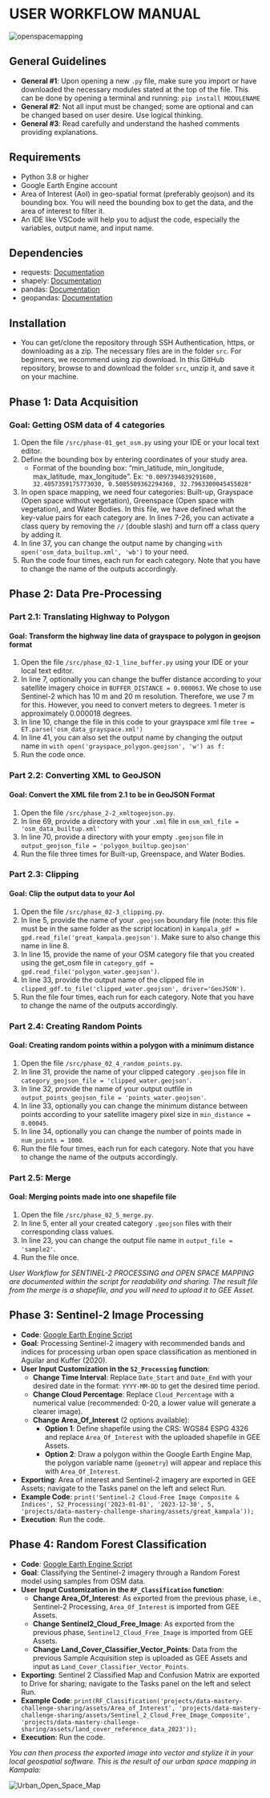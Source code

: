 # USER WORKFLOW MANUAL
![openspacemapping](https://github.com/WYBin97/Data_Mastery_Challenge/assets/50994180/4834e41f-35ce-4b54-9f63-c8c8256e58e9)


## General Guidelines
- **General #1**: Upon opening a new `.py` file, make sure you import or have downloaded the necessary modules stated at the top of the file. This can be done by opening a terminal and running: `pip install MODULENAME`
- **General #2**: Not all input must be changed; some are optional and can be changed based on user desire. Use logical thinking.
- **General #3**: Read carefully and understand the hashed comments providing explanations.

## Requirements
- Python 3.8 or higher
- Google Earth Engine account
- Area of Interest (AoI) in geo-spatial format (preferably geojson) and its bounding box. You will need the bounding box to get the data, and the area of interest to filter it.
- An IDE like VSCode will help you to adjust the code, especially the variables, output name, and input name.

## Dependencies
- requests: [Documentation](https://requests.readthedocs.io/en/latest/)
- shapely: [Documentation](https://shapely.readthedocs.io/en/stable/manual.html)
- pandas: [Documentation](https://pandas.pydata.org/getting_started.html)
- geopandas: [Documentation](https://geopandas.org/en/stable/getting_started.html)

## Installation
- You can get/clone the repository through SSH Authentication, https, or downloading as a zip. The necessary files are in the folder `src`. For beginners, we recommend using zip download. In this GitHub repository, browse to and download the folder `src`, unzip it, and save it on your machine.

## Phase 1: Data Acquisition
### Goal: Getting OSM data of 4 categories
1. Open the file `/src/phase-01_get_osm.py` using your IDE or your local text editor.
2. Define the bounding box by entering coordinates of your study area.
   - Format of the bounding box: “min_latitude, min_longitude, max_latitude, max_longitude”. Ex: `"0.0097394039291600, 32.4057359175773030, 0.5085509362294360, 32.7963300045455028"`
3. In open space mapping, we need four categories: Built-up, Grayspace (Open space without vegetation), Greenspace (Open space with vegetation), and Water Bodies. In this file, we have defined what the key-value pairs for each category are. In lines 7-26, you can activate a class query by removing the `//` (double slash) and turn off a class query by adding it.
4. In line 37, you can change the output name by changing `with open('osm_data_builtup.xml', 'wb')` to your need.
5. Run the code four times, each run for each category. Note that you have to change the name of the outputs accordingly.

## Phase 2: Data Pre-Processing
### Part 2.1: Translating Highway to Polygon
#### Goal: Transform the highway line data of grayspace to polygon in geojson format
1. Open the file `/src/phase_02-1_line_buffer.py` using your IDE or your local text editor.
2. In line 7, optionally you can change the buffer distance according to your satellite imagery choice in `BUFFER_DISTANCE = 0.000063`. We chose to use Sentinel-2 which has 10 m and 20 m resolution. Therefore, we use 7 m for this. However, you need to convert meters to degrees. 1 meter is approximately 0.000018 degrees.
3. In line 10, change the file in this code to your grayspace xml file `tree = ET.parse('osm_data_grayspace.xml')`
4. In line 41, you can also set the output name by changing the output name in `with open('grayspace_polygon.geojson', 'w') as f:`
5. Run the code once.

### Part 2.2: Converting XML to GeoJSON
#### Goal: Convert the XML file from 2.1 to be in GeoJSON Format
1. Open the file `/src/phase_2-2_xmltogeojson.py`.
2. In line 69, provide a directory with your `.xml` file in `osm_xml_file = 'osm_data_builtup.xml'`
3. In line 70, provide a directory with your empty `.geojson` file in `output_geojson_file = 'polygon_builtup.geojson'`
4. Run the file three times for Built-up, Greenspace, and Water Bodies.

### Part 2.3: Clipping
#### Goal: Clip the output data to your AoI
1. Open the file `/src/phase_02-3_clipping.py`.
2. In line 5, provide the name of your `.geojson` boundary file (note: this file must be in the same folder as the script location) in `kampala_gdf = gpd.read_file('great_kampala.geojson')`. Make sure to also change this name in line 8.
3. In line 15, provide the name of your OSM category file that you created using the get_osm file in `category_gdf = gpd.read_file('polygon_water.geojson')`.
4. In line 33, provide the output name of the clipped file in `clipped_gdf.to_file('clipped_water.geojson', driver='GeoJSON')`.
5. Run the file four times, each run for each category. Note that you have to change the name of the outputs accordingly.

### Part 2.4: Creating Random Points
#### Goal: Creating random points within a polygon with a minimum distance
1. Open the file `/src/phase_02_4_random_points.py`.
2. In line 31, provide the name of your clipped category `.geojson` file in `category_geojson_file = 'clipped_water.geojson'`.
3. In line 32, provide the name of your output outfile in `output_points_geojson_file = 'points_water.geojson'`.
4. In line 33, optionally you can change the minimum distance between points according to your satellite imagery pixel size in `min_distance = 0.00045`.
5. In line 34, optionally you can change the number of points made in `num_points = 1000`.
6. Run the file four times, each run for each category. Note that you have to change the name of the outputs accordingly.

### Part 2.5: Merge
#### Goal: Merging points made into one shapefile file
1. Open the file `/src/phase_02_5_merge.py`.
2. In line 5, enter all your created category `.geojson` files with their corresponding class values.
3. In line 23, you can change the output file name in `output_file = 'sample2'`.
4. Run the file once.

*User Workflow for SENTINEL-2 PROCESSING and OPEN SPACE MAPPING are documented within the script for readability and sharing. The result file from the merge is a shapefile, and you will need to upload it to GEE Asset.*

## Phase 3: Sentinel-2 Image Processing
- **Code**: [Google Earth Engine Script](https://code.earthengine.google.com/e8fb7091bff277f9ee49970b3bfece25)
- **Goal**: Processing Sentinel-2 imagery with recommended bands and indices for processing urban open space classification as mentioned in Aguilar and Kuffer (2020).
- **User Input Customization in the `S2_Processing` function**:
  - **Change Time Interval**: Replace `Date_Start` and `Date_End` with your desired date in the format: `YYYY-MM-DD` to get the desired time period.
  - **Change Cloud Percentage**: Replace `Cloud_Percentage` with a numerical value (recommended: 0-20, a lower value will generate a clearer image).
  - **Change Area_Of_Interest** (2 options available):
    - **Option 1**: Define shapefile using the CRS: WGS84 ESPG 4326 and replace `Area_Of_Interest` with the uploaded shapefile in GEE Assets.
    - **Option 2**: Draw a polygon within the Google Earth Engine Map, the polygon variable name (`geometry`) will appear and replace this with `Area_Of_Interest`.
- **Exporting**: Area of interest and Sentinel-2 imagery are exported in GEE Assets; navigate to the Tasks panel on the left and select Run.
- **Example Code**: `print('Sentinel-2 Cloud-Free Image Composite & Indices', S2_Processing('2023-01-01', '2023-12-30', 5, 'projects/data-mastery-challenge-sharing/assets/great_kampala'));`
- **Execution**: Run the code.

## Phase 4: Random Forest Classification
- **Code**: [Google Earth Engine Script](https://code.earthengine.google.com/1ca471c1c121841cff2378fc5036a8a6)
- **Goal**: Classifying the Sentinel-2 imagery through a Random Forest model using samples from OSM data.
- **User Input Customization in the `RF_Classification` function**:
  - **Change Area_Of_Interest**: As exported from the previous phase, i.e., Sentinel-2 Processing, `Area_Of_Interest` is imported from GEE Assets.
  - **Change Sentinel2_Cloud_Free_Image**: As exported from the previous phase, `Sentinel2_Cloud_Free_Image` is imported from GEE Assets.
  - **Change Land_Cover_Classifier_Vector_Points**: Data from the previous Sample Acquisition step is uploaded as GEE Assets and input as `Land_Cover_Classifier_Vector_Points`.
- **Exporting**: Sentinel 2 Classified Map and Confusion Matrix are exported to Drive for sharing; navigate to the Tasks panel on the left and select Run.
- **Example Code**: `print(RF_Classification('projects/data-mastery-challenge-sharing/assets/Area_of_Interest', 'projects/data-mastery-challenge-sharing/assets/Sentinel_2_Cloud_Free_Image_Composite', 'projects/data-mastery-challenge-sharing/assets/land_cover_reference_data_2023'));`
- **Execution**: Run the code.

*You can then process the exported image into vector and stylize it in your local geospatial software. This is the result of our urban space mapping in Kampala:*

![Urban_Open_Space_Map](https://github.com/WYBin97/Data_Mastery_Challenge/assets/50994180/b41646b4-0364-4f8d-a3f4-252aa5de547a)

